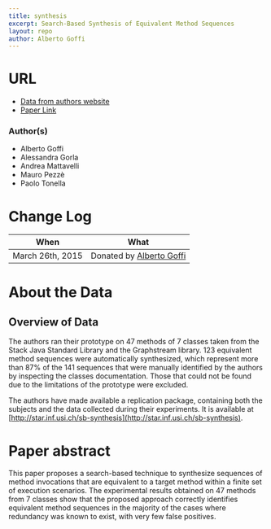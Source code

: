 ```yaml
---
title: synthesis
excerpt: Search-Based Synthesis of Equivalent Method Sequences
layout: repo
author: Alberto Goffi
---
```


# URL
  * [Data from authors website](http://star.inf.usi.ch/sb-synthesis)
  * [Paper Link](http://software.imdea.org/~alessandra.gorla/papers/Goffi-SBES-FSE14.pdf)

### Author(s)
* Alberto Goffi
* Alessandra Gorla
* Andrea Mattavelli
* Mauro Pezzè
* Paolo Tonella

# Change Log

When | What
---- | ----
March 26th, 2015 | Donated by [Alberto Goffi](/repo/people/data-donors/promise4.html)

# About the Data

## Overview of Data

The authors ran their prototype on 47 methods of 7 classes taken from the Stack Java Standard Library and the Graphstream library. 123 equivalent method sequences were automatically synthesized, which represent more than 87% of the 141 sequences that were manually identified by the authors by inspecting the classes documentation. Those that could not be found due to the limitations of the prototype were excluded.

The authors have made available a replication package, containing both the subjects and
the data collected during their experiments. It is available at [http://star.inf.usi.ch/sb-synthesis](http://star.inf.usi.ch/sb-synthesis).

# Paper abstract

This paper proposes a search-based technique to synthesize
sequences of method invocations that are equivalent to a
target method within a finite set of execution scenarios.
The experimental results obtained on 47 methods from 7
classes show that the proposed approach correctly identifies
equivalent method sequences in the majority of the cases
where redundancy was known to exist, with very few false
positives.

